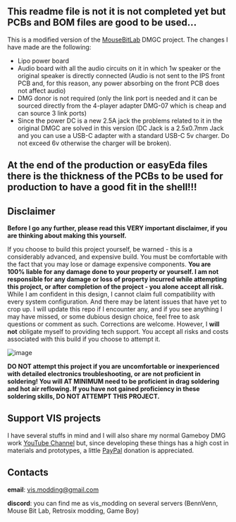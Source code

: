 ## This readme file is not it is not completed yet but PCBs and BOM files are good to be used...

This is a modified version of the [MouseBitLab](https://github.com/MouseBiteLabs/Game-Boy-DMG-Color) DMGC project. The changes I have made are the following:
- Lipo power board
- Audio board with all the audio circuits on it in which 1w speaker or the original speaker is directly connected (Audio is not sent to the IPS front PCB and, for this reason, any power absorbing on the front PCB does not affect audio)
- DMG donor is not required (only the link port is needed and it can be sourced directly from the 4-player adapter DMG-07 which is cheap and can source 3 link ports)
- Since the power DC is a new 2.5A jack the problems related to it in the original DMGC are solved in this version  (DC Jack is a 2.5x0.7mm Jack and you can use a USB-C adapter with a standard USB-C 5v charger. Do not exceed 6v otherwise the charger will be broken).
  
## At the end of the production or easyEda files there is the thickness of the PCBs to be used for production to have a good fit in the shell!!!

## Disclaimer

**Before I go any further, please read this VERY important disclaimer, if you are thinking about making this yourself.**

If you choose to build this project yourself, be warned - this is a considerably advanced, and expensive build. You must be comfortable with the fact that you may lose or damage expensive components. **You are 100% liable for any damage done to your property or yourself. I am not responsible for any damage or loss of property incurred while attempting this project, or after completion of the project - you alone accept all risk.** While I am confident in this design, I cannot claim full compatibility with every system configuration. And there may be latent issues that have yet to crop up. I will update this repo if I encounter any, and if you see anything I may have missed, or some dubious design choice, feel free to ask questions or comment as such. Corrections are welcome. However, I **will not** obligate myself to providing tech support. You accept all risks and costs associated with this build if you choose to attempt it.

![image](https://user-images.githubusercontent.com/97127539/209872784-c513c013-3432-4aa2-80cf-81ea6a5e8c54.png)

**DO NOT attempt this project if you are uncomfortable or inexperienced with detailed electronics troubleshooting, or are not proficient in soldering! You will AT MINIMUM need to be proficient in drag soldering and hot air reflowing. If you have not gained proficiency in these soldering skills, DO NOT ATTEMPT THIS PROJECT.**

## Support VIS projects

I have several stuffs in mind and I will also share my normal Gameboy DMG work [YouTube Channel](https://www.youtube.com/channel/UC17bQxOnCBejYQG4rzEg3jA) but, since developing these things has a high cost in materials and prototypes, a little [PayPal](https://www.paypal.com/donate/?hosted_button_id=RJM3TVFW38ZXL) donation is appreciated.

## Contacts

**email**: vis.modding@gmail.com <br />

**discord**: you can find me as vis_modding on several servers (BennVenn, Mouse Bit Lab, Retrosix modding, Game Boy)






